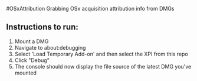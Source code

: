 #OSxAttribution
Grabbing OSx acquisition attribution info from DMGs

## Instructions to run:
1. Mount a DMG
2. Navigate to about:debugging
3. Select 'Load Temporary Add-on' and then select the XPI from this repo
4. Click "Debug"
5. The console should now display the file source of the latest DMG you've mounted
